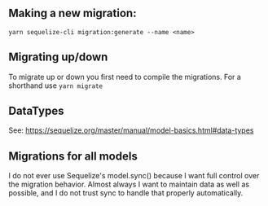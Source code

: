 ## Making a new migration:

```shell script
yarn sequelize-cli migration:generate --name <name>
```

## Migrating up/down

To migrate up or down you first need to compile the migrations. For a shorthand use `yarn migrate`

## DataTypes

See: https://sequelize.org/master/manual/model-basics.html#data-types

## Migrations for all models

I do not ever use Sequelize's model.sync() because I want full control over the migration behavior. Almost always I want to maintain data as well as possible, and I do not trust sync to handle that properly automatically.

